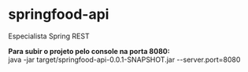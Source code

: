# springfood-api
Especialista Spring REST


**Para subir o projeto pelo console na porta 8080:**\
java -jar target/springfood-api-0.0.1-SNAPSHOT.jar --server.port=8080
